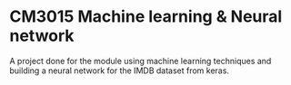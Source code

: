 # CM3015 Machine learning & Neural network
A project done for the module using machine learning techniques and building a neural network for the IMDB dataset from keras.
